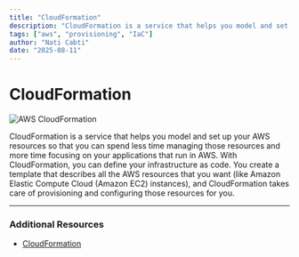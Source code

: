 ```yaml
---
title: "CloudFormation"
description: "CloudFormation is a service that helps you model and set up your AWS resources so that you can spend less time managing those resources and more time focusing on your applications that run in AWS"
tags: ["aws", "provisioning", "IaC"]
author: "Nati Cabti"
date: "2025-08-11"
---
```


# CloudFormation

<div class="aws__ImageCentered">
<img style={{ width: '96px', overflowX: 'auto' }} src="/img/aws/aws-logo-cloud-formation.png" alt="AWS CloudFormation" />
</div>

CloudFormation is a service that helps you model and set up your AWS resources so that you can spend less time managing those resources and more time focusing on your applications that run in AWS.
With CloudFormation, you can define your infrastructure as code. You create a template that describes all the AWS resources that you want (like Amazon Elastic Compute Cloud (Amazon EC2) instances), and CloudFormation takes care of provisioning and configuring those resources for you.

---

### Additional Resources

- [CloudFormation](https://aws.amazon.com/cloudformation)
